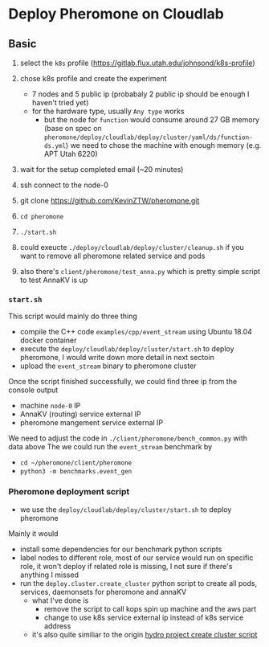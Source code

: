 # Deploy Pheromone on Cloudlab

## Basic

1. select the `k8s` profile (https://gitlab.flux.utah.edu/johnsond/k8s-profile)
2. chose k8s profile and create the experiment
	- 7 nodes and 5 public ip (probabaly 2 public ip should be enough I haven't tried yet)
	- for the hardware type, usually `Any type` works 
		- but  the node for `function` would consume around 27 GB memory (base on spec on `pheromone/deploy/cloudlab/deploy/cluster/yaml/ds/function-ds.yml`) we need to chose the machine with enough memory (e.g. APT Utah 6220)

3. wait for the setup completed email (~20 minutes)
4. ssh connect to the node-0
5. git clone https://github.com/KevinZTW/pheromone.git
6. `cd pheromone`
7. `./start.sh`
8. could exeucte `./deploy/cloudlab/deploy/cluster/cleanup.sh` if you want to remove all pheromone related service and pods
9. also there's `client/pheromone/test_anna.py` which is pretty simple script to test AnnaKV is up

### `start.sh`
This script would mainly do three thing

- compile the C++ code  `examples/cpp/event_stream` using  Ubuntu 18.04 docker container
- execute the `deploy/cloudlab/deploy/cluster/start.sh` to deploy pheromone, I would write down more detail in next sectoin
- upload the `event_stream` binary to pheromone cluster

Once the script finished successfully, we could find three  ip from the console output
- machine `node-0` IP
- AnnaKV (routing) service external IP 
- pheromone mangement service external IP

We need to adjust the code in `./client/pheromone/bench_common.py` with data above
The we could run the `event_stream` benchmark by
- `cd ~/pheromone/client/pheromone`
- `python3 -m benchmarks.event_gen`

### Pheromone deployment script 
- we use the `deploy/cloudlab/deploy/cluster/start.sh` to deploy pheromone

Mainly it would 
- install some dependencies for our benchmark python scripts
- label nodes to different role, most of our service would run on specific role, it won't deploy if related role is missing, I not sure if there's anything I missed
- run the `deploy.cluster.create_cluster` python script to create all pods, services, daemonsets for pheromone and annaKV
	- what I've done is 
		- remove the script to call kops spin up machine and the aws part
		- change to use k8s service external ip instead of k8s service address
	- it's also quite similiar to the origin [hydro project create cluster script](https://github.com/hydro-project/cluster/blob/master/hydro/cluster/create_cluster.py)


